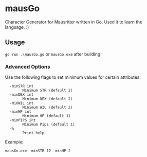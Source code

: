 # mausGo
Character Generator for Mausritter written in Go.
Used it to learn the language. :)
## Usage
``` go run .\mausGo.go ```
or
``` mausGo.exe ```
after building
### Advanced Options
Use the following flags to set minimum values for certain attributes:
```
  -minSTR int
        Minimum STR (default 2)
  -minDEX int
        Minimum DEX (default 2)
  -minWIL int
        Minimum WIL (default 2)
  -minHP int
        Minimum HP (default 1)
  -minPIPS int
        Minimum Pips (default 1)
  -h
        Print help
```
Example:
```
mausGo.exe -minSTR 12 -minHP 2
```
